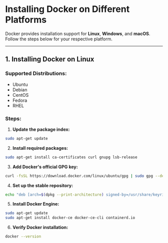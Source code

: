 # Installing Docker on Different Platforms

Docker provides installation support for **Linux**, **Windows**, and **macOS**. Follow the steps below for your respective platform.

---

## **1. Installing Docker on Linux**
### Supported Distributions:
- Ubuntu
- Debian
- CentOS
- Fedora
- RHEL

### Steps:
1. **Update the package index:**
```bash
sudo apt-get update
```
2. **Install required packages:**
```bash
sudo apt-get install ca-certificates curl gnupg lsb-release
```   
3. **Add Docker's official GPG key:**   
```bash
curl -fsSL https://download.docker.com/linux/ubuntu/gpg | sudo gpg --dearmor -o /usr/share/keyrings/docker-archive-keyring.gpg

```
4. **Set up the stable repository:**   
```bash
echo "deb [arch=$(dpkg --print-architecture) signed-by=/usr/share/keyrings/docker-archive-keyring.gpg] https://download.docker.com/linux/ubuntu $(lsb_release -cs) stable" | sudo tee /etc/apt/sources.list.d/docker.list > /dev/null

```

5. **Install Docker Engine:**   
```bash
sudo apt-get update
sudo apt-get install docker-ce docker-ce-cli containerd.io

```


6. **Verify Docker installation:**   
```bash
docker --version

```
